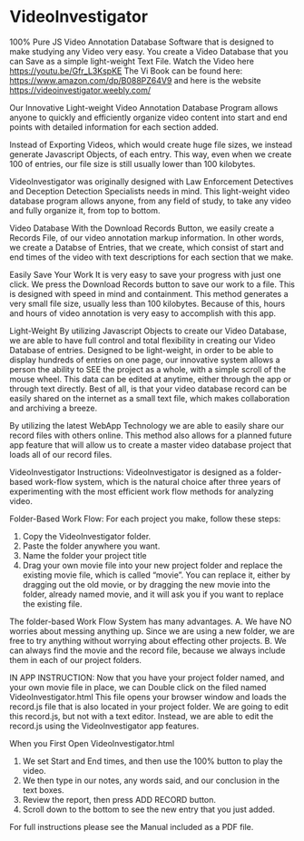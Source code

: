 # VideoInvestigator
100% Pure JS Video Annotation Database Software that is designed to make studying any Video very easy. You create a Video Database that you can Save as a simple light-weight Text File. Watch the Video here https://youtu.be/Gfr_L3KspKE  The Vi Book can be found here: https://www.amazon.com/dp/B088PZ64V9   and here is the website  https://videoinvestigator.weebly.com/

Our Innovative Light-weight Video Annotation Database Program allows anyone to quickly and efficiently organize video content into start and end points with detailed information for each section added.

Instead of Exporting Videos, which would create huge file sizes, we instead generate Javascript Objects, of each entry. This way, even when we create 100 of entries, our file size is still usually lower than 100 kilobytes.

VideoInvestigator was originally designed with Law Enforcement Detectives and Deception Detection Specialists needs in mind. This light-weight video database program allows anyone, from any field of study, to take any video and fully organize it, from top to bottom.

Video Database
With the Download Records Button, we easily create a Records File, of our video annotation markup information.
In other words, we create a Databse of Entries, that we create, which consist of start and end times of the video with text descriptions for each section that we make.

Easily Save Your Work
It is very easy to save your progress with just one click. We press the Download Records button to save our work to a file. This is designed with speed in mind and containment.
This method generates a very small file size, usually less than 100 kilobytes. Because of this, hours and hours of video annotation is very easy to accomplish with this app.

Light-Weight
By utilizing Javascript Objects to create our Video Database, we are able to have full control and total flexibility in creating our Video Database of entries. Designed to be light-weight, in order to be able to display hundreds of entries on one page, our innovative system allows a person the ability to SEE the project as a whole, with a simple scroll of the mouse wheel. This data can be edited at anytime, either through the app or through text directly. Best of all, is that your video database record can be easily shared on the internet as a small text file, which makes collaboration and archiving a breeze.

By utilizing the latest WebApp Technology we are able to easily share our record files with others online. This method also allows for a planned future app feature that will allow us to create a master video database project that loads all of our record files.

VideoInvestigator
Instructions:
VideoInvestigator is designed as a folder-based work-flow system, which is the natural choice after three years of experimenting with the most efficient work flow methods for analyzing video.

Folder-Based Work Flow:
  For each project you make, follow these steps:
1. Copy the VideoInvestigator folder.
2. Paste the folder anywhere you want.
3. Name the folder your project title
4. Drag your own movie file into your new project folder and replace the existing movie file, which is called “movie”.
You can replace it, either by dragging out the old movie, or by dragging the new movie into the folder, already named movie, and it will ask you if you want to replace the existing file.

The folder-based Work Flow System has many advantages.
A. We have NO worries about messing anything up. Since we are using a new folder, we are free to try anything without worrying about effecting other projects.
B. We can always find the movie and the record file, because we always include them in each of our project folders.

IN APP INSTRUCTION:
Now that you have your project folder named, and your own movie file in place, we can Double click on the filed named
VideoInvestigator.html
This file opens your browser window and loads the record.js file that is also located in your project folder.
We are going to edit this record.js, but not with a text editor.
Instead, we are able to edit the record.js using the VideoInvestigator app features. 

When you First Open VideoInvestigator.html
1. We set Start and End times, and then use the 100% button to play the video.
2. We then type in our notes, any words said, and our conclusion in the text boxes.
3. Review the report, then press ADD RECORD button.
4. Scroll down to the bottom to see the new entry that you just added.

For full instructions please see the Manual included as a PDF file.
